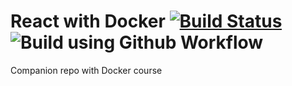 # React with Docker [![Build Status](https://travis-ci.org/ashwani1218/Docker-React.svg?branch=master)](https://travis-ci.org/ashwani1218/Docker-React)![Build using Github Workflow](https://github.com/ashwani1218/Docker-React/workflows/Build%20using%20Github%20Workflow/badge.svg?branch=master)

Companion repo with Docker course
